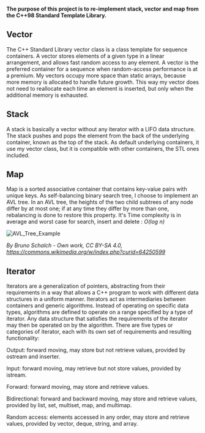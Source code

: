 **The purpose of this project is to re-implement stack, vector and map from the C++98 Standard Template Library.**

## Vector

The C++ Standard Library vector class is a class template for sequence containers. A vector stores elements of a given type in a linear arrangement, and allows fast random access to any element. A vector is the preferred container for a sequence when random-access performance is at a premium.
My vectors occupy more space than static arrays, because more memory is allocated to handle future growth. This way my vector does not need to reallocate each time an element is inserted, but only when the additional memory is exhausted.

## Stack

A stack is basically a vector without any iterator with a LIFO data structure. The stack pushes and pops the element from the back of the underlying container, known as the top of the stack.
As default underlying containers, it use my vector class, but it is compatible with other containers, the STL ones included.

## Map

Map is a sorted associative container that contains key-value pairs with unique keys.
As self-balancing binary search tree, I choose to implement an AVL tree.
In an AVL tree, the heights of the two child subtrees of any node differ by at most one; if at any time they differ by more than one, rebalancing is done to restore this property.
It's Time complexity is in average and worst case for search, insert and delete : _O(log n)_

![AVL_Tree_Example](https://user-images.githubusercontent.com/78262213/210216046-99947c72-c888-4cc9-8b6d-0802d61374ff.gif)

_By Bruno Schalch - Own work, CC BY-SA 4.0, https://commons.wikimedia.org/w/index.php?curid=64250599_

## Iterator

Iterators are a generalization of pointers, abstracting from their requirements in a way that allows a C++ program to work with different data structures in a uniform manner. Iterators act as intermediaries between containers and generic algorithms. Instead of operating on specific data types, algorithms are defined to operate on a range specified by a type of iterator. Any data structure that satisfies the requirements of the iterator may then be operated on by the algorithm. There are five types or categories of iterator, each with its own set of requirements and resulting functionality:

Output: forward moving, may store but not retrieve values, provided by ostream and inserter.

Input: forward moving, may retrieve but not store values, provided by istream.

Forward: forward moving, may store and retrieve values.

Bidirectional: forward and backward moving, may store and retrieve values, provided by list, set, multiset, map, and multimap.

Random access: elements accessed in any order, may store and retrieve values, provided by vector, deque, string, and array.
